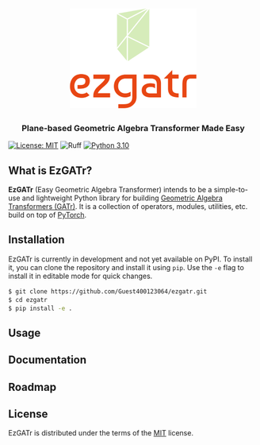 <html>
    <h1 align="center">
      <img src="./docs/images/ezgatr_logo.png" width="256"/>
    </h1>
    <h3 align="center">
      Plane-based Geometric Algebra Transformer Made Easy
    </h3>
</html>

[![License: MIT](https://img.shields.io/badge/License-MIT-yellow.svg)](https://opensource.org/licenses/MIT)
![Ruff](https://img.shields.io/endpoint?url=https://raw.githubusercontent.com/astral-sh/ruff/main/assets/badge/v2.json)
[![Python 3.10](https://img.shields.io/badge/python-%203.10%20|%203.11%20|%203.12-blue.svg)](https://www.python.org/downloads/release/python-3100/)

## What is EzGATr?
**EzGATr** (Easy Geometric Algebra Transformer) intends to be a simple-to-use and lightweight Python library for building [Geometric Algebra Transformers (GATr)](https://arxiv.org/abs/2305.18415). It is a collection of operators, modules, utilities, etc. build on top of [PyTorch](https://pytorch.org/).

## Installation
EzGATr is currently in development and not yet available on PyPI. To install it, you can clone the repository and install it using `pip`. Use the `-e` flag to install it in editable mode for quick changes.
```bash
$ git clone https://github.com/Guest400123064/ezgatr.git
$ cd ezgatr
$ pip install -e .
```

## Usage

## Documentation

## Roadmap

## License

EzGATr is distributed under the terms of the [MIT](https://opensource.org/licenses/MIT) license.
